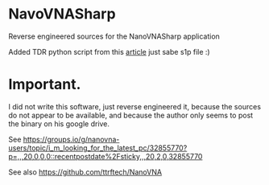 # NavoVNASharp
Reverse engineered sources for the NanoVNASharp application

Added TDR python script from this [article](https://nuclearrambo.com/wordpress/accurately-measuring-cable-length-with-nanovna/)
just sabe s1p file :)

# Important.

I did not write this software, just reverse engineered it, because the sources do not appear to be available, and because the author only seems to post the binary on his google drive.

See https://groups.io/g/nanovna-users/topic/i_m_looking_for_the_latest_pc/32855770?p=,,,20,0,0,0::recentpostdate%2Fsticky,,,20,2,0,32855770

See also  https://github.com/ttrftech/NanoVNA
